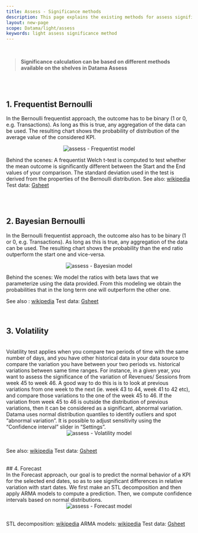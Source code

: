 ```yaml
---
title: Assess - Significance methods
description: This page explains the existing methods for assess significance
layout: new-page
scope: Datama/light/assess
keywords: light assess significance method
---
```


<br>

> **Significance calculation can be based on different methods available on the shelves in Datama Assess**

<br>

<!-- Datama Assess is based on multiples methods to compute significance anomalies :
1. [Frequentist Bernoulli Welch's T test](#1-frequentist-bernoulli).
2. [Bayesian Bernoulli](#2-bayesian-bernoulli)
3. [Volatility](#3-volatility) 
4. [Forecast](#4-forecast)
-->


<br>

## 1. Frequentist Bernoulli

In the Bernoulli frequentist approach, the outcome has to be binary (1 or 0, e.g. Transactions). As long as this is true, any aggregation of the data can be used.
The resulting chart shows the probability of distribution of the average value of the considered KPI.


<center><img src="{{site.url}}/{{site.baseurl}}/extensions/datama-assess/assets/assess_density_of_mean_view.png" alt="assess - Frequentist model" /></center>


Behind the scenes: A frequentist Welch t-test is computed to test whether the mean outcome is significantly different between the Start and the End values of your comparison. 
The standard deviation used in the test is derived from the properties of the Bernoulli distribution.
See also: [wikipedia](https://en.wikipedia.org/wiki/Welch%27s_t-test)
Test data: [Gsheet](https://docs.google.com/spreadsheets/d/1VJJ2j5ldrSfvLQatd9SAikIJX_2dhBgDCjkdX_oUgB4/edit#gid=0)

<br>

<br>

## 2. Bayesian Bernoulli

In the Bernoulli frequentist approach, the outcome also has to be binary (1 or 0, e.g. Transactions). As long as this is true, any aggregation of the data can be used.
The resulting chart shows the probability than the end ratio outperform the start one and vice-versa. 


<center><img src="{{site.url}}/{{site.baseurl}}/extensions/datama-assess/assets/assess_outperforming_chances_view.png" alt="assess - Bayesian model" /></center>


Behind the scenes: We model the ratios with beta laws that we parameterize using the data provided. From this modeling we obtain the probabilities that in the long term one will outperform the other one.

See also : [wikipedia](https://www.evanmiller.org/bayesian-ab-testing.html)
Test data: [Gsheet](https://docs.google.com/spreadsheets/d/1VJJ2j5ldrSfvLQatd9SAikIJX_2dhBgDCjkdX_oUgB4/edit#gid=0)

<br>

## 3.  Volatility

<br>
Volatility test applies when you compare two periods of time with the same number of days, and you have other historical data in your data source to compare the variation you have between your two periods vs. historical variations between same time ranges.
For instance, in a given year, you want to assess the significance of the variation of Revenues/ Sessions from week 45 to week 46. A good way to do this is is to look at previous variations from one week to the next (ie. week 43 to  44, week 41 to 42 etc), and compare those variations to the one of the week 45 to 46. If the variation from week 45 to 46 is outside the distribution of previous variations, then it can be considered as a significant, abnormal variation.
Datama uses normal distribution quantiles to identify outliers and spot “abnormal variation”. It is possible to adjust sensitivity using the “Confidence interval” slider in “Settings”.

<br>

<center><img src="{{site.url}}/{{site.baseurl}}/extensions/datama-assess/assets/assess_volatility_time_series_view.png" alt="assess - Volatility model" /></center>

<br>

See also: [wikipedia](https://en.wikipedia.org/wiki/Normal_distribution)
Test data: [Gsheet](https://docs.google.com/spreadsheets/d/1VJJ2j5ldrSfvLQatd9SAikIJX_2dhBgDCjkdX_oUgB4/edit#gid=925605184)

<br>
## 4.  Forecast

<br>
In the Forecast approach, our goal is to predict the normal behavior of a KPI for the selected end dates, so as to see significant differences in relative variation with start dates. We first make an STL decomposition and then apply ARMA models to compute a prediction. Then, we compute confidence intervals based on normal distributions.

<br>

<center><img src="{{site.url}}/{{site.baseurl}}/extensions/datama-assess/assets/assess_forecast_time_series_view.png" alt="assess - Forecast model" /></center>

<br>

STL decomposition: [wikipedia](https://medium.com/@kis.andras.nandor/demystifying-stl-understanding-seasonal-decomposition-of-time-series-d3c50150ec12)
ARMA models: [wikipedia](https://fr.wikipedia.org/wiki/ARMA)
Test data: [Gsheet](https://docs.google.com/spreadsheets/d/1VJJ2j5ldrSfvLQatd9SAikIJX_2dhBgDCjkdX_oUgB4/edit?gid=1791585876#gid=1791585876)

<br>